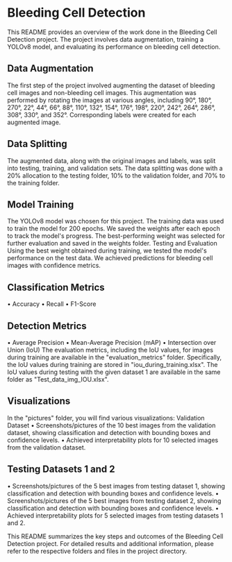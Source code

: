 # Bleeding Cell Detection 

This README provides an overview of the work done in the Bleeding Cell Detection project. The project involves data augmentation, training a YOLOv8 model, and evaluating its performance on bleeding cell detection.

## Data Augmentation
The first step of the project involved augmenting the dataset of bleeding cell images and non-bleeding cell images. This augmentation was performed by rotating the images at various angles, including 90°, 180°, 270°, 22°, 44°, 66°, 88°, 110°, 132°, 154°, 176°, 198°, 220°, 242°, 264°, 286°, 308°, 330°, and 352°. Corresponding labels were created for each augmented image.

## Data Splitting
The augmented data, along with the original images and labels, was split into testing, training, and validation sets. The data splitting was done with a 20% allocation to the testing folder, 10% to the validation folder, and 70% to the training folder.

## Model Training
The YOLOv8 model was chosen for this project. The training data was used to train the model for 200 epochs. We saved the weights after each epoch to track the model's progress. The best-performing weight was selected for further evaluation and saved in the weights folder.
Testing and Evaluation
Using the best weight obtained during training, we tested the model's performance on the test data. We achieved predictions for bleeding cell images with confidence metrics.

## Classification Metrics
•	Accuracy
•	Recall
•	F1-Score

## Detection Metrics
•	Average Precision
•	Mean-Average Precision (mAP)
•	Intersection over Union (IoU)
The evaluation metrics, including the IoU values, for images during training are available in the "evaluation_metrics" folder. Specifically, the IoU values during training are stored in "iou_during_training.xlsx". The IoU values during testing with the given dataset 1 are available in the same folder as "Test_data_img_IOU.xlsx".

## Visualizations
In the "pictures" folder, you will find various visualizations:
Validation Dataset
•	Screenshots/pictures of the 10 best images from the validation dataset, showing classification and detection with bounding boxes and confidence levels.
•	Achieved interpretability plots for 10 selected images from the validation dataset.

## Testing Datasets 1 and 2
•	Screenshots/pictures of the 5 best images from testing dataset 1, showing classification and detection with bounding boxes and confidence levels.
•	Screenshots/pictures of the 5 best images from testing dataset 2, showing classification and detection with bounding boxes and confidence levels.
•	Achieved interpretability plots for 5 selected images from testing datasets 1 and 2.




This README summarizes the key steps and outcomes of the Bleeding Cell Detection project. For detailed results and additional information, please refer to the respective folders and files in the project directory.

